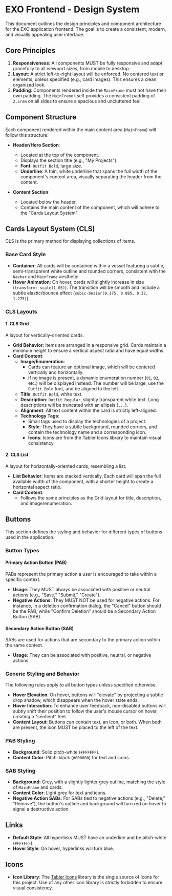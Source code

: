 # EXO Frontend - Design System

This document outlines the design principles and component architecture for the EXO application frontend. The goal is to create a consistent, modern, and visually appealing user interface.

## Core Principles

1.  **Responsiveness**: All components MUST be fully responsive and adapt gracefully to all viewport sizes, from mobile to desktop.
2.  **Layout**: A strict left-to-right layout will be enforced. No centered text or elements, unless specified (e.g., card images). This ensures a clean, organized look.
3.  **Padding**: Components rendered inside the `MainFrame` must not have their own padding. The `MainFrame` itself provides a consistent padding of `2.5rem` on all sides to ensure a spacious and uncluttered feel.

## Component Structure

Each component rendered within the main content area (`MainFrame`) will follow this structure:

-   **Header/Hero Section**:
    -   Located at the top of the component.
    -   Displays the section title (e.g., "My Projects").
    -   **Font**: `Outfit Bold`, large size.
    -   **Underline**: A thin, white underline that spans the full width of the component's content area, visually separating the header from the content.

-   **Content Section**:
    -   Located below the header.
    -   Contains the main content of the component, which will adhere to the "Cards Layout System".

## Cards Layout System (CLS)

CLS is the primary method for displaying collections of items.

### Base Card Style

-   **Container**: All cards will be contained within a vessel featuring a subtle, semi-transparent white outline and rounded corners, consistent with the `Navbar` and `MainFrame` aesthetic.
-   **Hover Animation**: On hover, cards will slightly increase in size (`transform: scale(1.05)`). The transition will be smooth and include a subtle elastic/bounce effect (`cubic-bezier(0.175, 0.885, 0.32, 1.275)`).

### CLS Layouts

#### 1. CLS Grid

A layout for vertically-oriented cards.

-   **Grid Behavior**: Items are arranged in a responsive grid. Cards maintain a minimum height to ensure a vertical aspect ratio and have equal widths.
-   **Card Content**:
    -   **Image/Enumeration**:
        -   Cards can feature an optional image, which will be centered vertically and horizontally.
        -   If no image is present, a dynamic enumeration number (`01`, `02`, etc.) will be displayed instead. The number will be large, use the `Outfit Bold` font, and be aligned to the left.
    -   **Title**: `Outfit Bold`, white text.
    -   **Description**: `Outfit Regular`, slightly transparent white text. Long descriptions will be truncated with an ellipsis (`...`).
    -   **Alignment**: All text content within the card is strictly left-aligned.
    -   **Technology Tags**:
        -   Small tags used to display the technologies of a project.
        -   **Style**: They have a subtle background, rounded corners, and contain the technology name and a corresponding icon.
        -   **Icons**: Icons are from the Tabler Icons library to maintain visual consistency.

#### 2. CLS List

A layout for horizontally-oriented cards, resembling a list.

-   **List Behavior**: Items are stacked vertically. Each card will span the full available width of the component, with a shorter height to create a horizontal aspect ratio.
-   **Card Content**:
    -   Follows the same principles as the Grid layout for title, description, and image/enumeration. 

## Buttons

This section defines the styling and behavior for different types of buttons used in the application.

### Button Types

#### Primary Action Button (PAB)

PABs represent the primary action a user is encouraged to take within a specific context.

-   **Usage**: They MUST always be associated with positive or neutral actions (e.g., "Save," "Submit," "Create").
-   **Negative Actions**: They MUST NOT be used for negative actions. For instance, in a deletion confirmation dialog, the "Cancel" button should be the PAB, while "Confirm Deletion" should be a Secondary Action Button (SAB).

#### Secondary Action Button (SAB)

SABs are used for actions that are secondary to the primary action within the same context.

-   **Usage**: They can be associated with positive, neutral, or negative actions.

### Generic Styling and Behavior

The following rules apply to all button types unless specified otherwise.

-   **Hover Elevation**: On hover, buttons will "elevate" by projecting a subtle drop shadow, which disappears when the hover state ends.
-   **Hover Interaction**: To enhance user feedback, non-disabled buttons will subtly shift their position to follow the user's mouse cursor on hover, creating a "sentient" feel.
-   **Content Layout**: Buttons can contain text, an icon, or both. When both are present, the icon MUST be placed to the left of the text.

### PAB Styling

-   **Background**: Solid pitch-white (`#FFFFFF`).
-   **Content Color**: Pitch-black (`#000000`) for text and icons.

### SAB Styling

-   **Background**: Grey, with a slightly lighter grey outline, matching the style of `MainFrame` and cards.
-   **Content Color**: Light grey for text and icons.
-   **Negative Action SABs**: For SABs tied to negative actions (e.g., "Delete," "Remove"), the button's outline and background will turn red on hover to signal a destructive action.

## Links

-   **Default Style**: All hyperlinks MUST have an underline and be pitch-white (`#FFFFFF`).
-   **Hover Style**: On hover, hyperlinks will turn blue.

## Icons

-   **Icon Library**: The [Tabler Icons](https://tabler-icons.io/) library is the single source of icons for this project. Use of any other icon library is strictly forbidden to ensure visual consistency. 